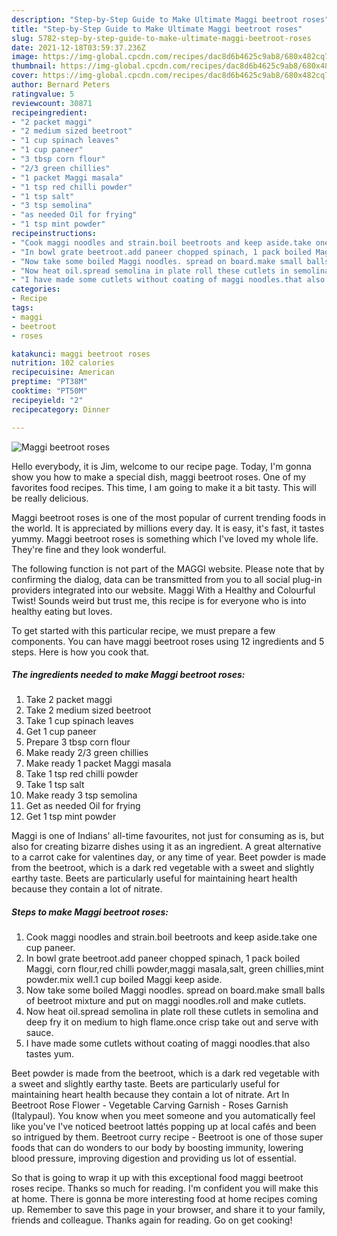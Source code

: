 ```yaml
---
description: "Step-by-Step Guide to Make Ultimate Maggi beetroot roses"
title: "Step-by-Step Guide to Make Ultimate Maggi beetroot roses"
slug: 5782-step-by-step-guide-to-make-ultimate-maggi-beetroot-roses
date: 2021-12-18T03:59:37.236Z
image: https://img-global.cpcdn.com/recipes/dac8d6b4625c9ab8/680x482cq70/maggi-beetroot-roses-recipe-main-photo.jpg
thumbnail: https://img-global.cpcdn.com/recipes/dac8d6b4625c9ab8/680x482cq70/maggi-beetroot-roses-recipe-main-photo.jpg
cover: https://img-global.cpcdn.com/recipes/dac8d6b4625c9ab8/680x482cq70/maggi-beetroot-roses-recipe-main-photo.jpg
author: Bernard Peters
ratingvalue: 5
reviewcount: 30871
recipeingredient:
- "2 packet maggi"
- "2 medium sized beetroot"
- "1 cup spinach leaves"
- "1 cup paneer"
- "3 tbsp corn flour"
- "2/3 green chillies"
- "1 packet Maggi masala"
- "1 tsp red chilli powder"
- "1 tsp salt"
- "3 tsp semolina"
- "as needed Oil for frying"
- "1 tsp mint powder"
recipeinstructions:
- "Cook maggi noodles and strain.boil beetroots and keep aside.take one cup paneer."
- "In bowl grate beetroot.add paneer chopped spinach, 1 pack boiled Maggi, corn flour,red chilli powder,maggi masala,salt, green chillies,mint powder.mix well.1 cup boiled Maggi keep aside."
- "Now take some boiled Maggi noodles. spread on board.make small balls of beetroot mixture and put on maggi noodles.roll and make cutlets."
- "Now heat oil.spread semolina in plate roll these cutlets in semolina and deep fry it on medium to high flame.once crisp take out and serve with sauce."
- "I have made some cutlets without coating of maggi noodles.that also tastes yum."
categories:
- Recipe
tags:
- maggi
- beetroot
- roses

katakunci: maggi beetroot roses 
nutrition: 102 calories
recipecuisine: American
preptime: "PT38M"
cooktime: "PT50M"
recipeyield: "2"
recipecategory: Dinner

---
```



![Maggi beetroot roses](https://img-global.cpcdn.com/recipes/dac8d6b4625c9ab8/680x482cq70/maggi-beetroot-roses-recipe-main-photo.jpg)

Hello everybody, it is Jim, welcome to our recipe page. Today, I'm gonna show you how to make a special dish, maggi beetroot roses. One of my favorites food recipes. This time, I am going to make it a bit tasty. This will be really delicious.

Maggi beetroot roses is one of the most popular of current trending foods in the world. It is appreciated by millions every day. It is easy, it's fast, it tastes yummy. Maggi beetroot roses is something which I've loved my whole life. They're fine and they look wonderful.

The following function is not part of the MAGGI website. Please note that by confirming the dialog, data can be transmitted from you to all social plug-in providers integrated into our website. Maggi With a Healthy and Colourful Twist! Sounds weird but trust me, this recipe is for everyone who is into healthy eating but loves.


To get started with this particular recipe, we must prepare a few components. You can have maggi beetroot roses using 12 ingredients and 5 steps. Here is how you cook that.

<!--inarticleads1-->

##### The ingredients needed to make Maggi beetroot roses:

1. Take 2 packet maggi
1. Take 2 medium sized beetroot
1. Take 1 cup spinach leaves
1. Get 1 cup paneer
1. Prepare 3 tbsp corn flour
1. Make ready 2/3 green chillies
1. Make ready 1 packet Maggi masala
1. Take 1 tsp red chilli powder
1. Take 1 tsp salt
1. Make ready 3 tsp semolina
1. Get as needed Oil for frying
1. Get 1 tsp mint powder


Maggi is one of Indians&#39; all-time favourites, not just for consuming as is, but also for creating bizarre dishes using it as an ingredient. A great alternative to a carrot cake for valentines day, or any time of year. Beet powder is made from the beetroot, which is a dark red vegetable with a sweet and slightly earthy taste. Beets are particularly useful for maintaining heart health because they contain a lot of nitrate. 

<!--inarticleads2-->

##### Steps to make Maggi beetroot roses:

1. Cook maggi noodles and strain.boil beetroots and keep aside.take one cup paneer.
1. In bowl grate beetroot.add paneer chopped spinach, 1 pack boiled Maggi, corn flour,red chilli powder,maggi masala,salt, green chillies,mint powder.mix well.1 cup boiled Maggi keep aside.
1. Now take some boiled Maggi noodles. spread on board.make small balls of beetroot mixture and put on maggi noodles.roll and make cutlets.
1. Now heat oil.spread semolina in plate roll these cutlets in semolina and deep fry it on medium to high flame.once crisp take out and serve with sauce.
1. I have made some cutlets without coating of maggi noodles.that also tastes yum.


Beet powder is made from the beetroot, which is a dark red vegetable with a sweet and slightly earthy taste. Beets are particularly useful for maintaining heart health because they contain a lot of nitrate. Art In Beetroot Rose Flower - Vegetable Carving Garnish - Roses Garnish (Italypaul). You know when you meet someone and you automatically feel like you&#39;ve I&#39;ve noticed beetroot lattés popping up at local cafés and been so intrigued by them. Beetroot curry recipe - Beetroot is one of those super foods that can do wonders to our body by boosting immunity, lowering blood pressure, improving digestion and providing us lot of essential. 

So that is going to wrap it up with this exceptional food maggi beetroot roses recipe. Thanks so much for reading. I'm confident you will make this at home. There is gonna be more interesting food at home recipes coming up. Remember to save this page in your browser, and share it to your family, friends and colleague. Thanks again for reading. Go on get cooking!
